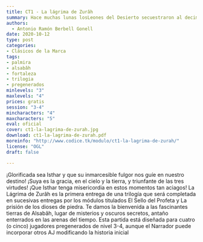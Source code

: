 ```yaml
---
title: CT1 - La lágrima de Zurâh
summary: Hace muchas lunas losLeones del Desierto secuestraron al decimotercer hijo del emir. El legendario gobernante de Palmira ha enviado a sus mejores hombres para recuperar a su hijo, comandados por el valeroso general Usamah Al-Zafir. Juntos deberán seguir la pista de los secuestradores, recorriendo el mar de huesos de Eretria, arrostrando peligros ignotos mientras descubren ruinas de otrora sepultadas en las arenas del tiempo.
authors:
  - Antonio Ramón Berbell Gonell
date: 2020-10-12
type: post
categories:
- Clásicos de la Marca
tags:
- palmira
- alsabâh
- fortaleza
- trilogia
- pregenerados
minlevels: "3"
maxlevels: "4"
prices: gratis
session: "3-4"
mincharacters: "4"
maxcharacters: "5"
eval: oficial
cover: ct1-la-lagrima-de-zurah.jpg
download: ct1-la-lagrima-de-zurah.pdf
moreinfo: "http://www.codice.tk/modulo/ct1-la-lagrima-de-zurah/"
license: "OGL"
draft: false

---
```

¡Glorificada sea Isthar y que su inmarcesible fulgor nos guíe en nuestro destino!
¡Suya es la gracia, en el cielo y la tierra, y triunfante de las tres virtudes!
¡Que Isthar tenga misericordia en estos momentos tan aciagos!
La Lágrima de Zurâh es la primera entrega de una trilogía que será completada en sucesivas entregas por los módulos titulados El Sello del Profeta y La prisión de los dioses de piedra.
Te damos la bienvenida a las fascinantes tierras de Alsabâh, lugar de misterios y oscuros secretos, antaño enterrados en las arenas del tiempo. 
Esta partida está diseñada para cuatro (o cinco) jugadores pregenerados de nivel 3-4, aunque el Narrador puede incorporar otros AJ modificando la historia inicial